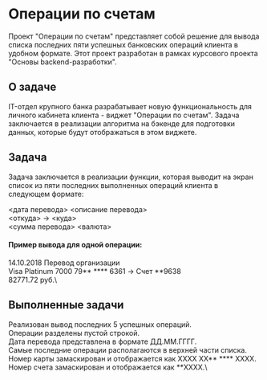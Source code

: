 # **Операции по счетам**

Проект "Операции по счетам" представляет собой решение для вывода списка последних пяти успешных банковских операций клиента в удобном формате. Этот проект разработан в рамках курсового проекта "Основы backend-разработки".

## **О задаче**

IT-отдел крупного банка разрабатывает новую функциональность для личного кабинета клиента - виджет "Операции по счетам". Задача заключается в реализации алгоритма на бэкенде для подготовки данных, которые будут отображаться в этом виджете.

## **Задача**
Задача заключается в реализации функции, которая выводит на экран список из пяти последних выполненных операций клиента в следующем формате:

<дата перевода> <описание перевода>\
<откуда> -> <куда>\
<сумма перевода> <валюта>

#### Пример вывода для одной операции:

14.10.2018 Перевод организации\
Visa Platinum 7000 79** **** 6361 -> Счет **9638\
82771.72 руб.\

## **Выполненные задачи**
Реализован вывод последних 5 успешных операций.\
Операции разделены пустой строкой.\
Дата перевода представлена в формате ДД.ММ.ГГГГ.\
Самые последние операции располагаются в верхней части списка.\
Номер карты замаскирован и отображается как XXXX XX** **** XXXX.\
Номер счета замаскирован и отображается как **XXXX.\
